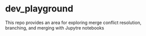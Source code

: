# dev_playground
This repo provides an area for exploring merge conflict resolution, branching, and merging with Jupytre notebooks
